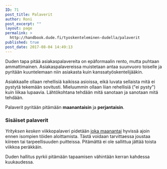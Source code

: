 ```yaml
---
ID: 71
post_title: Palaverit
author: Roni
post_excerpt: ""
layout: page
permalink: >
  http://handbook.dude.fi/tyoskenteleminen-dudella/palaverit
published: true
post_date: 2017-08-04 14:49:13
---
```

Duden tapa pitää asiakaspalavereita on epäformaalin rento, mutta puhtaan ammattimainen. Asiakaspalavereissa muistetaan antaa suunvuoro toiselle ja pyritään kuuntelemaan niin asiakasta kuin kanssatyöskentelijääkin.

Asiakkaalle ollaan rehellisiä kaikissa asioissa, eikä luvata sellaista mitä ei pystytä tekemään sovitusti. Mieluummin ollaan liian rehellisiä ("ei pysty") kuin liikaa lupaavia. Lähtökohtana tehdään mitä sanotaan ja sanotaan mitä tehdään.

Palaverit pyritään pitämään <b>maanantaisin</b> ja <b>perjantaisin</b>.

<h3>Sisäiset palaverit</h3>

<i>Yrityksen kesken</i> viikkopalaveri pidetään <u>joka maanantai</u> hyvissä ajoin ennen isompien töiden aloittamista. Tästä voidaan tarvittaessa joustaa kiireen tai tarpeellisuuden puitteissa. Pitämättä ei ole sallittua jättää toista viikkoa peräkkäin.

Duden hallitus pyrkii pitämään tapaamisen vähintään kerran kahdessa kuukaudessa.